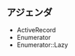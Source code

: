 ## アジェンダ

* ActiveRecord
* Enumerator
* Enumerator::Lazy <!-- .element style="color: #00bb00; font-size: 140%" -->
